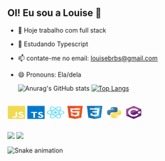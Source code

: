 ## OI! Eu sou a  Louise 👋



- 🔭 Hoje trabalho com full stack
- 🌱 Estudando Typescript
- 📫 contate-me no email: louisebrbs@gmail.com
- 😄 Pronouns: Ela/dela

  ![Anurag's GitHub stats](https://github-readme-stats.vercel.app/api?username=louisebr34&theme=dark&show_icons=true)
  [![Top Langs](https://github-readme-stats.vercel.app/api/top-langs/?username=louisebr34&theme=dark&show_icons=true)](https://github.com/louisebr34&theme=dark&show_icons=true/github-readme-stats)
    

<div style="display: inline_block"><br>
  <img align="center" alt="louise-Js" height="30" width="40" src="https://raw.githubusercontent.com/devicons/devicon/master/icons/javascript/javascript-plain.svg">
  <img align="center" alt="louise-Ts" height="30" width="40" src="https://raw.githubusercontent.com/devicons/devicon/master/icons/typescript/typescript-plain.svg">
  <img align="center" alt="louise-React" height="30" width="40" src="https://raw.githubusercontent.com/devicons/devicon/master/icons/react/react-original.svg">
  <img align="center" alt="louise-HTML" height="30" width="40" src="https://raw.githubusercontent.com/devicons/devicon/master/icons/html5/html5-original.svg">
  <img align="center" alt="louise-CSS" height="30" width="40" src="https://raw.githubusercontent.com/devicons/devicon/master/icons/css3/css3-original.svg">
  <img align="center" alt="louise-Python" height="30" width="40" src="https://raw.githubusercontent.com/devicons/devicon/master/icons/python/python-original.svg">
  <img align="center" alt="louise-Csharp" height="30" width="40" src="https://raw.githubusercontent.com/devicons/devicon/master/icons/csharp/csharp-original.svg">
</div>




##
 



<div> 

  <a href = "mailto:contatolouisebrbs@gmail.com"><img src="https://img.shields.io/badge/-Gmail-%23333?style=for-the-badge&logo=gmail&logoColor=white" target="_blank"></a>
  <a href="https://www.linkedin.com/in/louise-barbosa-chagas-006b07293/" target="_blank"><img src="https://img.shields.io/badge/-LinkedIn-%230077B5?style=for-the-badge&logo=linkedin&logoColor=white" target="_blank"></a> 
  
</div>


![Snake animation](https://github.com/louisebr34/louisebr34/blob/output/github-contribution-grid-Snake.sgv)
